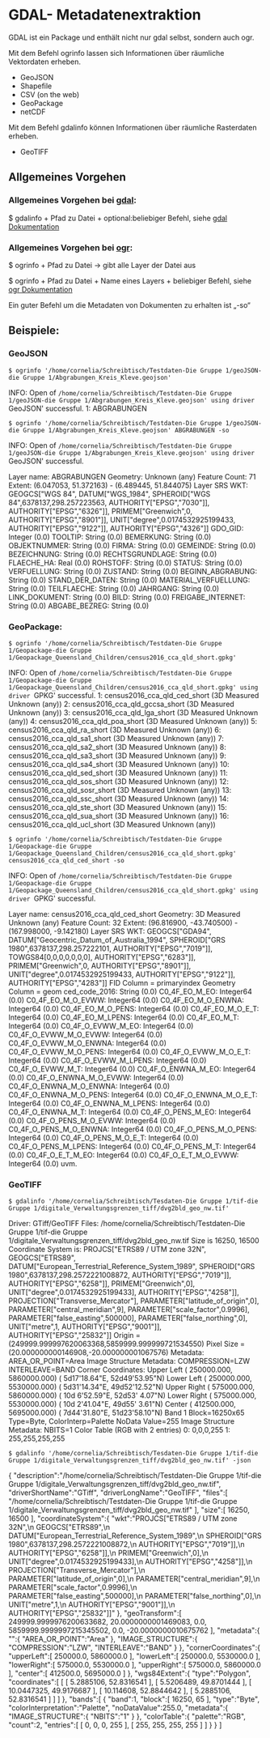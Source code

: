 # GDAL- Metadatenextraktion


GDAL ist ein Package und enthält nicht nur gdal selbst, sondern auch ogr.

Mit dem Befehl ogrinfo lassen sich Informationen über räumliche Vektordaten erheben.
- GeoJSON
- Shapefile
- CSV (on the web)
- GeoPackage
- netCDF

Mit dem Befehl gdalinfo können Informationen über räumliche Rasterdaten erheben.
- GeoTIFF

## Allgemeines Vorgehen

### Allgemeines Vorgehen bei [gdal](https://www.gdal.org/gdalinfo.html):

$ gdalinfo + Pfad zu Datei + optional:beliebiger Befehl, siehe [gdal Dokumentation](https://www.gdal.org/gdalinfo.html)


### Allgemeines Vorgehen bei [ogr](https://www.gdal.org/ogrinfo.html):

$ ogrinfo + Pfad zu Datei → gibt alle Layer der Datei aus

$ ogrinfo + Pfad zu Datei + Name eines Layers + beliebiger Befehl, siehe [ogr Dokumentation](https://www.gdal.org/ogrinfo.html) 

Ein guter Befehl um die Metadaten von Dokumenten zu erhalten ist „-so“


## Beispiele: 
### GeoJSON

`$ ogrinfo '/home/cornelia/Schreibtisch/Testdaten-Die Gruppe 1/geoJSON-die Gruppe 1/Abgrabungen_Kreis_Kleve.geojson'`

INFO: Open of `/home/cornelia/Schreibtisch/Testdaten-Die Gruppe 1/geoJSON-die Gruppe 1/Abgrabungen_Kreis_Kleve.geojson'
      using driver `GeoJSON' successful.
1: ABGRABUNGEN

`$ ogrinfo '/home/cornelia/Schreibtisch/Testdaten-Die Gruppe 1/geoJSON-die Gruppe 1/Abgrabungen_Kreis_Kleve.geojson' ABGRABUNGEN -so`

INFO: Open of `/home/cornelia/Schreibtisch/Testdaten-Die Gruppe 1/geoJSON-die Gruppe 1/Abgrabungen_Kreis_Kleve.geojson'
      using driver `GeoJSON' successful.

Layer name: ABGRABUNGEN
Geometry: Unknown (any)
Feature Count: 71
Extent: (6.047053, 51.372163) - (6.489445, 51.844075)
Layer SRS WKT:
GEOGCS["WGS 84",
    DATUM["WGS_1984",
        SPHEROID["WGS 84",6378137,298.257223563,
            AUTHORITY["EPSG","7030"]],
        AUTHORITY["EPSG","6326"]],
    PRIMEM["Greenwich",0,
        AUTHORITY["EPSG","8901"]],
    UNIT["degree",0.0174532925199433,
        AUTHORITY["EPSG","9122"]],
    AUTHORITY["EPSG","4326"]]
GDO_GID: Integer (0.0)
TOOLTIP: String (0.0)
BEMERKUNG: String (0.0)
OBJEKTNUMMER: String (0.0)
FIRMA: String (0.0)
GEMEINDE: String (0.0)
BEZEICHNUNG: String (0.0)
RECHTSGRUNDLAGE: String (0.0)
FLAECHE_HA: Real (0.0)
ROHSTOFF: String (0.0)
STATUS: String (0.0)
VERFUELLUNG: String (0.0)
ZUSTAND: String (0.0)
BEGINN_ABGRABUNG: String (0.0)
STAND_DER_DATEN: String (0.0)
MATERIAL_VERFUELLUNG: String (0.0)
TEILFLAECHE: String (0.0)
JAHRGANG: String (0.0)
LINK_DOKUMENT: String (0.0)
BILD: String (0.0)
FREIGABE_INTERNET: String (0.0)
ABGABE_BEZREG: String (0.0)


### GeoPackage:
`$ ogrinfo '/home/cornelia/Schreibtisch/Testdaten-Die Gruppe 1/Geopackage-die Gruppe 1/Geopackage_Queensland_Children/census2016_cca_qld_short.gpkg'`

INFO: Open of `/home/cornelia/Schreibtisch/Testdaten-Die Gruppe 1/Geopackage-die Gruppe 1/Geopackage_Queensland_Children/census2016_cca_qld_short.gpkg'
      using driver `GPKG' successful.
1: census2016_cca_qld_ced_short (3D Measured Unknown (any))
2: census2016_cca_qld_gccsa_short (3D Measured Unknown (any))
3: census2016_cca_qld_lga_short (3D Measured Unknown (any))
4: census2016_cca_qld_poa_short (3D Measured Unknown (any))
5: census2016_cca_qld_ra_short (3D Measured Unknown (any))
6: census2016_cca_qld_sa1_short (3D Measured Unknown (any))
7: census2016_cca_qld_sa2_short (3D Measured Unknown (any))
8: census2016_cca_qld_sa3_short (3D Measured Unknown (any))
9: census2016_cca_qld_sa4_short (3D Measured Unknown (any))
10: census2016_cca_qld_sed_short (3D Measured Unknown (any))
11: census2016_cca_qld_sos_short (3D Measured Unknown (any))
12: census2016_cca_qld_sosr_short (3D Measured Unknown (any))
13: census2016_cca_qld_ssc_short (3D Measured Unknown (any))
14: census2016_cca_qld_ste_short (3D Measured Unknown (any))
15: census2016_cca_qld_sua_short (3D Measured Unknown (any))
16: census2016_cca_qld_ucl_short (3D Measured Unknown (any))

`$ ogrinfo '/home/cornelia/Schreibtisch/Testdaten-Die Gruppe 1/Geopackage-die Gruppe 1/Geopackage_Queensland_Children/census2016_cca_qld_short.gpkg' census2016_cca_qld_ced_short -so`

INFO: Open of `/home/cornelia/Schreibtisch/Testdaten-Die Gruppe 1/Geopackage-die Gruppe 1/Geopackage_Queensland_Children/census2016_cca_qld_short.gpkg'
      using driver `GPKG' successful.

Layer name: census2016_cca_qld_ced_short
Geometry: 3D Measured Unknown (any)
Feature Count: 32
Extent: (96.816900, -43.740500) - (167.998000, -9.142180)
Layer SRS WKT:
GEOGCS["GDA94",
    DATUM["Geocentric_Datum_of_Australia_1994",
        SPHEROID["GRS 1980",6378137,298.257222101,
            AUTHORITY["EPSG","7019"]],
        TOWGS84[0,0,0,0,0,0,0],
        AUTHORITY["EPSG","6283"]],
    PRIMEM["Greenwich",0,
        AUTHORITY["EPSG","8901"]],
    UNIT["degree",0.0174532925199433,
        AUTHORITY["EPSG","9122"]],
    AUTHORITY["EPSG","4283"]]
FID Column = primaryindex
Geometry Column = geom
ced_code_2016: String (0.0)
C0_4F_EO_M_EO: Integer64 (0.0)
C0_4F_EO_M_O_EVWW: Integer64 (0.0)
C0_4F_EO_M_O_ENWNA: Integer64 (0.0)
C0_4F_EO_M_O_PENS: Integer64 (0.0)
C0_4F_EO_M_O_E_T: Integer64 (0.0)
C0_4F_EO_M_LPENS: Integer64 (0.0)
C0_4F_EO_M_T: Integer64 (0.0)
C0_4F_O_EVWW_M_EO: Integer64 (0.0)
C0_4F_O_EVWW_M_O_EVWW: Integer64 (0.0)
C0_4F_O_EVWW_M_O_ENWNA: Integer64 (0.0)
C0_4F_O_EVWW_M_O_PENS: Integer64 (0.0)
C0_4F_O_EVWW_M_O_E_T: Integer64 (0.0)
C0_4F_O_EVWW_M_LPENS: Integer64 (0.0)
C0_4F_O_EVWW_M_T: Integer64 (0.0)
C0_4F_O_ENWNA_M_EO: Integer64 (0.0)
C0_4F_O_ENWNA_M_O_EVWW: Integer64 (0.0)
C0_4F_O_ENWNA_M_O_ENWNA: Integer64 (0.0)
C0_4F_O_ENWNA_M_O_PENS: Integer64 (0.0)
C0_4F_O_ENWNA_M_O_E_T: Integer64 (0.0)
C0_4F_O_ENWNA_M_LPENS: Integer64 (0.0)
C0_4F_O_ENWNA_M_T: Integer64 (0.0)
C0_4F_O_PENS_M_EO: Integer64 (0.0)
C0_4F_O_PENS_M_O_EVWW: Integer64 (0.0)
C0_4F_O_PENS_M_O_ENWNA: Integer64 (0.0)
C0_4F_O_PENS_M_O_PENS: Integer64 (0.0)
C0_4F_O_PENS_M_O_E_T: Integer64 (0.0)
C0_4F_O_PENS_M_LPENS: Integer64 (0.0)
C0_4F_O_PENS_M_T: Integer64 (0.0)
C0_4F_O_E_T_M_EO: Integer64 (0.0)
C0_4F_O_E_T_M_O_EVWW: Integer64 (0.0)
uvm.



### GeoTIFF
`$ gdalinfo '/home/cornelia/Schreibtisch/Tesdaten-Die Gruppe 1/tif-die Gruppe 1/digitale_Verwaltungsgrenzen_tiff/dvg2bld_geo_nw.tif'`

Driver: GTiff/GeoTIFF
Files: /home/cornelia/Schreibtisch/Testdaten-Die Gruppe 1/tif-die Gruppe 1/digitale_Verwaltungsgrenzen_tiff/dvg2bld_geo_nw.tif
Size is 16250, 16500
Coordinate System is:
PROJCS["ETRS89 / UTM zone 32N",
    GEOGCS["ETRS89",
        DATUM["European_Terrestrial_Reference_System_1989",
            SPHEROID["GRS 1980",6378137,298.2572221008872,
                AUTHORITY["EPSG","7019"]],
            AUTHORITY["EPSG","6258"]],
        PRIMEM["Greenwich",0],
        UNIT["degree",0.0174532925199433],
        AUTHORITY["EPSG","4258"]],
    PROJECTION["Transverse_Mercator"],
    PARAMETER["latitude_of_origin",0],
    PARAMETER["central_meridian",9],
    PARAMETER["scale_factor",0.9996],
    PARAMETER["false_easting",500000],
    PARAMETER["false_northing",0],
    UNIT["metre",1,
        AUTHORITY["EPSG","9001"]],
    AUTHORITY["EPSG","25832"]]
Origin = (249999.999997620063368,5859999.999999721534550)
Pixel Size = (20.000000000146908,-20.000000001067576)
Metadata:
  AREA_OR_POINT=Area
Image Structure Metadata:
  COMPRESSION=LZW
  INTERLEAVE=BAND
Corner Coordinates:
Upper Left  (  250000.000, 5860000.000) (  5d17'18.64"E, 52d49'53.95"N)
Lower Left  (  250000.000, 5530000.000) (  5d31'14.34"E, 49d52'12.52"N)
Upper Right (  575000.000, 5860000.000) ( 10d 6'52.59"E, 52d53' 4.07"N)
Lower Right (  575000.000, 5530000.000) ( 10d 2'41.04"E, 49d55' 3.61"N)
Center      (  412500.000, 5695000.000) (  7d44'31.80"E, 51d23'58.10"N)
Band 1 Block=16250x65 Type=Byte, ColorInterp=Palette
  NoData Value=255
  Image Structure Metadata:
    NBITS=1
  Color Table (RGB with 2 entries)
    0: 0,0,0,255
    1: 255,255,255,255


`$ gdalinfo '/home/cornelia/Schreibtisch/Tesdaten-Die Gruppe 1/tif-die Gruppe 1/digitale_Verwaltungsgrenzen_tiff/dvg2bld_geo_nw.tif' -json`

{
  "description":"\/home\/cornelia\/Schreibtisch\/Testdaten-Die Gruppe 1\/tif-die Gruppe 1\/digitale_Verwaltungsgrenzen_tiff\/dvg2bld_geo_nw.tif",
  "driverShortName":"GTiff",
  "driverLongName":"GeoTIFF",
  "files":[
    "\/home\/cornelia\/Schreibtisch\/Testdaten-Die Gruppe 1\/tif-die Gruppe 1\/digitale_Verwaltungsgrenzen_tiff\/dvg2bld_geo_nw.tif"
  ],
  "size":[
    16250,
    16500
  ],
  "coordinateSystem":{
    "wkt":"PROJCS[\"ETRS89 \/ UTM zone 32N\",\n    GEOGCS[\"ETRS89\",\n        DATUM[\"European_Terrestrial_Reference_System_1989\",\n            SPHEROID[\"GRS 1980\",6378137,298.2572221008872,\n                AUTHORITY[\"EPSG\",\"7019\"]],\n            AUTHORITY[\"EPSG\",\"6258\"]],\n        PRIMEM[\"Greenwich\",0],\n        UNIT[\"degree\",0.0174532925199433],\n        AUTHORITY[\"EPSG\",\"4258\"]],\n    PROJECTION[\"Transverse_Mercator\"],\n    PARAMETER[\"latitude_of_origin\",0],\n    PARAMETER[\"central_meridian\",9],\n    PARAMETER[\"scale_factor\",0.9996],\n    PARAMETER[\"false_easting\",500000],\n    PARAMETER[\"false_northing\",0],\n    UNIT[\"metre\",1,\n        AUTHORITY[\"EPSG\",\"9001\"]],\n    AUTHORITY[\"EPSG\",\"25832\"]]"
  },
  "geoTransform":[
    249999.9999976200633682,
    20.0000000001469083,
    0.0,
    5859999.9999997215345502,
    0.0,
    -20.0000000010675762
  ],
  "metadata":{
    "":{
      "AREA_OR_POINT":"Area"
    },
    "IMAGE_STRUCTURE":{
      "COMPRESSION":"LZW",
      "INTERLEAVE":"BAND"
    }
  },
  "cornerCoordinates":{
    "upperLeft":[
      250000.0,
      5860000.0
    ],
    "lowerLeft":[
      250000.0,
      5530000.0
    ],
    "lowerRight":[
      575000.0,
      5530000.0
    ],
    "upperRight":[
      575000.0,
      5860000.0
    ],
    "center":[
      412500.0,
      5695000.0
    ]
  },
  "wgs84Extent":{
    "type":"Polygon",
    "coordinates":[
      [
        [
          5.2885106,
          52.8316541
        ],
        [
          5.5206489,
          49.8701444
        ],
        [
          10.0447325,
          49.9176687
        ],
        [
          10.114608,
          52.8844642
        ],
        [
          5.2885106,
          52.8316541
        ]
      ]
    ]
  },
  "bands":[
    {
      "band":1,
      "block":[
        16250,
        65
      ],
      "type":"Byte",
      "colorInterpretation":"Palette",
      "noDataValue":255.0,
      "metadata":{
        "IMAGE_STRUCTURE":{
          "NBITS":"1"
        }
      },
      "colorTable":{
        "palette":"RGB",
        "count":2,
        "entries":[
          [
            0,
            0,
            0,
            255
          ],
          [
            255,
            255,
            255,
            255
          ]
        ]
      }
    }
  ]
